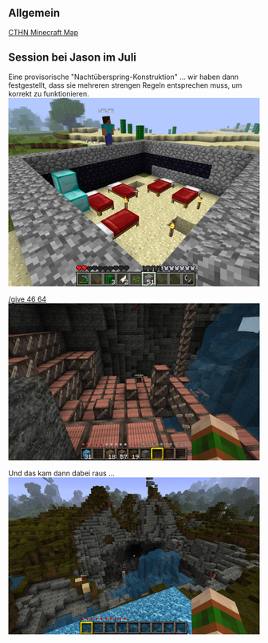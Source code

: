 ## Allgemein

[CTHN Minecraft Map](/http://mcmap.cthn.de/)

## Session bei Jason im Juli

Eine provisorische "Nachtüberspring-Konstruktion" ... wir haben dann festgestellt, dass sie mehreren strengen Regeln entsprechen muss, um korrekt zu funktionieren.
![Embedded image](/images/minecraft_jason2.png)

[/give <user> 46 64](/http://de.minecraftwiki.net/wiki/TNT)
![Embedded image](/images/minecraft_jason3.png)

Und das kam dann dabei raus ...
![Embedded image](/images/minecraft_jason.png)
